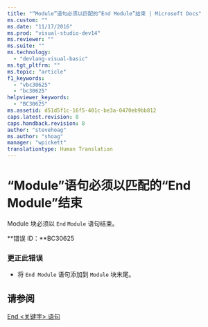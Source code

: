 ```yaml
---
title: "“Module”语句必须以匹配的“End Module”结束 | Microsoft Docs"
ms.custom: ""
ms.date: "11/17/2016"
ms.prod: "visual-studio-dev14"
ms.reviewer: ""
ms.suite: ""
ms.technology: 
  - "devlang-visual-basic"
ms.tgt_pltfrm: ""
ms.topic: "article"
f1_keywords: 
  - "vbc30625"
  - "bc30625"
helpviewer_keywords: 
  - "BC30625"
ms.assetid: d51d5f1c-16f5-401c-be3a-0470eb9bb812
caps.latest.revision: 8
caps.handback.revision: 8
author: "stevehoag"
ms.author: "shoag"
manager: "wpickett"
translationtype: Human Translation
---
```

# “Module”语句必须以匹配的“End Module”结束
Module 块必须以 `End` `Module` 语句结束。  
  
 **错误 ID：**BC30625  
  
### 更正此错误  
  
-   将 `End Module` 语句添加到 `Module` 块末尾。  
  
## 请参阅  
 [End \<关键字\> 语句](../../visual-basic/language-reference/statements/end-keyword-statement.md)